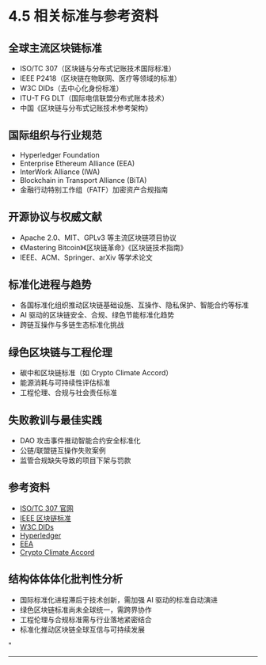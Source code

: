 ﻿# 4.5 相关标准与参考资料

## 全球主流区块链标准

- ISO/TC 307（区块链与分布式记账技术国际标准）
- IEEE P2418（区块链在物联网、医疗等领域的标准）
- W3C DIDs（去中心化身份标准）
- ITU-T FG DLT（国际电信联盟分布式账本技术）
- 中国《区块链与分布式记账技术参考架构》

## 国际组织与行业规范

- Hyperledger Foundation
- Enterprise Ethereum Alliance (EEA)
- InterWork Alliance (IWA)
- Blockchain in Transport Alliance (BiTA)
- 金融行动特别工作组（FATF）加密资产合规指南

## 开源协议与权威文献

- Apache 2.0、MIT、GPLv3 等主流区块链项目协议
- 《Mastering Bitcoin》《区块链革命》《区块链技术指南》
- IEEE、ACM、Springer、arXiv 等学术论文

## 标准化进程与趋势

- 各国标准化组织推动区块链基础设施、互操作、隐私保护、智能合约等标准
- AI 驱动的区块链安全、合规、绿色节能标准化趋势
- 跨链互操作与多链生态标准化挑战

## 绿色区块链与工程伦理

- 碳中和区块链标准（如 Crypto Climate Accord）
- 能源消耗与可持续性评估标准
- 工程伦理、合规与社会责任标准

## 失败教训与最佳实践

- DAO 攻击事件推动智能合约安全标准化
- 公链/联盟链互操作失败案例
- 监管合规缺失导致的项目下架与罚款

## 参考资料

- [ISO/TC 307 官网](https://www.iso.org/committee/6266604.html)
- [IEEE 区块链标准](https://standards.ieee.org/initiatives/blockchain/)
- [W3C DIDs](https://www.w3.org/TR/did-core/)
- [Hyperledger](https://www.hyperledger.org/)
- [EEA](https://entethalliance.org/)
- [Crypto Climate Accord](https://cryptoclimate.org/)

## 结构体体体化批判性分析

- 国际标准化进程滞后于技术创新，需加强 AI 驱动的标准自动演进
- 绿色区块链标准尚未全球统一，需跨界协作
- 工程伦理与合规标准需与行业落地紧密结合
- 标准化推动区块链全球互信与可持续发展

"

---
